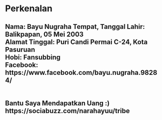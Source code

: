 # Perkenalan
<h2>
  Nama: Bayu Nugraha
  Tempat, Tanggal Lahir: Balikpapan, 05 Mei 2003 <br>
  Alamat Tinggal: Puri Candi Permai C-24, Kota Pasuruan <br>
  Hobi: Fansubbing <br>
  Facebook: https://www.facebook.com/bayu.nugraha.98284/ <br>
  <br><br>
  Bantu Saya Mendapatkan Uang :)
  https://sociabuzz.com/narahayuu/tribe
</h2>
